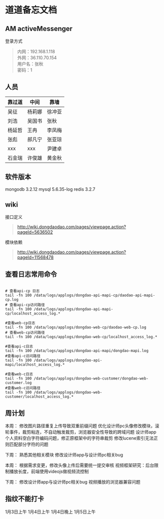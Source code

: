 # 道道备忘文档

## AM activeMessenger

登录方式
> 内网：192.168.1.118  
> 外网：36.110.70.154  
> 用户名：张秋  
> 密码：1

## 人员

| 靠过道 | 中间   | 靠墙   |
| ------ | ------ | ------ |
| 吴征   | 杨莉娜 | 徐冲亚 |
| 刘浩   | 吴国书 | 张秋   |
| 杨延哲 | 王冉   | 李凤梅 |
| 张彪   | 郝凡宁 | 张亚琼 |
| xxx    | xxx    | 尹建卓 |
| 石金瑞 | 许俊雄 | 黄金秋 |

## 软件版本

mongodb 3.2.12
mysql 5.6.35-log
redis 3.2.7

## wiki

接口定义
> http://wiki.dongdaodao.com/pages/viewpage.action?pageId=5636502

模块依赖
> http://wiki.dongdaodao.com/pages/viewpage.action?pageId=11568478

## 查看日志常用命令

```shell

# 查看api-cp 日志
tail -fn 100 /data/logs/applogs/dongdao-api-mapi-cp/daodao-api-mapi-cp.log
# 查看api-cp访问路径
tail -fn 100 /data/logs/applogs/dongdao-api-mapi-cp/localhost_access_log.*

#查看web-cp日志
tail -fn 100 /data/logs/applogs/dongdao-web-cp/daodao-web-cp.log
# 查看web-cp访问路径
tail -fn 100 /data/logs/applogs/dongdao-web-cp/localhost_access_log.*

#查看api-c日志
tail -fn 100 /data/logs/applogs/dongdao-api-mapi/dongdao-mapi.log
#查看api-c访问路径
tail -fn 100 /data/logs/applogs/dongdao-api-mapi/localhost_access_log.*

#查看web-c日志
tail -fn 100 /data/logs/applogs/dongdao-web-customer/dongdao-web-customer.log
#查看web-c访问路径
tail -fn 100 /data/logs/applogs/dongdao-web-customer/localhost_access_log.*
```

## 周计划

本周：
修改图片路径重复上传导致双重前缀问题
优化设计师pc头像修改模块，滚轮事件，裁剪粘连，不自动触发裁剪，浏览器安全性导致的跨域问题
设计师app个人资料空白字符编码问题，修正原框架中的字符串裁剪
修改lucene索引无法正则匹配部分字符的问题

下周：
熟悉其他相关模块
修改设计师app与设计师pc相关bug

本周：
根据需求变更，修改头像上传后需要统一提交审核
视频框架研究：后台限制播放长度，前端使用videojs做视频流控制

下周：
修改设计师app与设计师pc相关bug
视频播放的浏览器兼容问题

## 指纹不能打卡

1月3日上午
1月4日上午
1月4日晚上
1月5日上午
